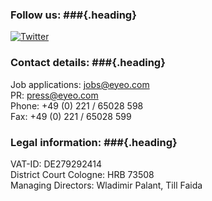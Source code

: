 ### <span>Follow us:</span> ###{.heading}

[![Twitter](/images/twitter.png)](https://twitter.com/eyeo)

### <span>Contact details:</span> ###{.heading}

Job applications: jobs@eyeo.com<br>
PR: press@eyeo.com<br>
Phone: +49 (0) 221 / 65028 598<br>
Fax: +49 (0) 221 / 65028 599

### <span>Legal information:</span> ###{.heading}

VAT-ID: DE279292414<br>
District Court Cologne: HRB 73508<br>
Managing Directors: Wladimir Palant, Till Faida

